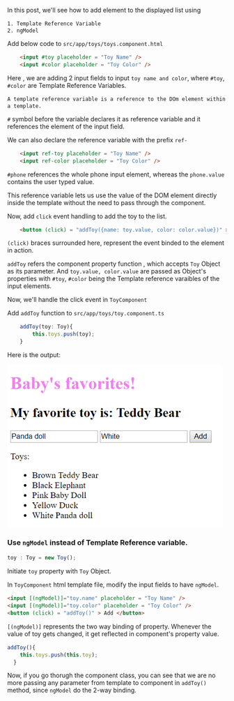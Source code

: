 
In this post, we'll see how to add element to the displayed list using

    1. Template Reference Variable
    2. ngModel


Add below code to `src/app/toys/toys.component.html`

```html
    <input #toy placeholder = "Toy Name" />
    <input #color placeholder = "Toy Color" />
```
Here , we are adding 2 input fields to input `toy name and color`, where `#toy`, `#color` are Template Reference Variables.


```
A template reference variable is a reference to the DOm element within a template.
```
`#` symbol before the variable declares it as reference variable and it references the element of the input field.

We can also declare the reference variable with the prefix `ref-`

```html
    <input ref-toy placeholder = "Toy Name" />
    <input ref-color placeholder = "Toy Color" />
```

`#phone` references the whole phone input element, whereas the `phone.value` contains the user typed value.

This reference variable lets us use the value of the DOM element directly inside the template without the need to pass through the component.

Now, add `click` event handling to add the toy to the list.
```html
    <button (click) = "addToy({name: toy.value, color: color.value})" > Add </button>
```
`(click)` braces surrounded here, represent the event binded to the element in action.

`addToy` refers the component property function , which accepts `Toy` Object as its parameter.
And `toy.value, color.value` are passed as Object's properties with `#toy`, `#color` being the Template reference varaibles of the input elements.

Now, we'll handle the click event in `ToyComponent`

Add `addToy` function to `src/app/toys/toy.component.ts`

```typescript
    addToy(toy: Toy){
        this.toys.push(toy);
    }  
```
Here is the output:

![alt-text](https://github.com/DeepikaRajendran/dev-mom/raw/master/images/add-Toy.png)


### Use `ngModel` instead of Template Reference variable.

```typescript
toy : Toy = new Toy();
```
Initiate `toy` property with `Toy` Object.

In `ToyComponent` html template file, modify the input fields to have `ngModel`.

```html
<input [(ngModel)]="toy.name" placeholder = "Toy Name" />
<input [(ngModel)]="toy.color" placeholder = "Toy Color" />
<button (click) = "addToy()" > Add </button>
```
`[(ngModel)]` represents the two way binding of property. Whenever the value of toy gets changed, it get reflected in component's property value.

```typescript
addToy(){
    this.toys.push(this.toy);
  }
```
Now, if you go thorugh the component class, you can see that we are no more passing any parameter from template to component in `addToy()` method, since `ngModel` do the 2-way binding.


